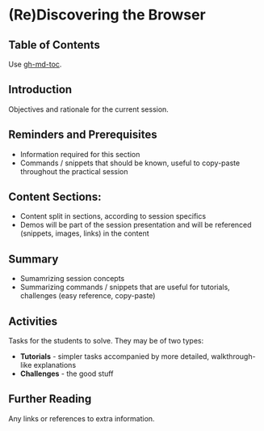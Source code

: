 # (Re)Discovering the Browser

## Table of Contents

Use [gh-md-toc](https://github.com/ekalinin/github-markdown-toc).

## Introduction

Objectives and rationale for the current session.

## Reminders and Prerequisites

- Information required for this section
- Commands / snippets that should be known, useful to copy-paste throughout the
practical session

## Content Sections:

- Content split in sections, according to session specifics
- Demos will be part of the session presentation and will be referenced
(snippets, images, links) in the content

## Summary

- Sumamrizing session concepts
- Summarizing commands / snippets that are useful for tutorials, challenges
(easy reference, copy-paste)

## Activities

Tasks for the students to solve. They may be of two types:
- **Tutorials** - simpler tasks accompanied by more detailed, walkthrough-like
explanations
- **Challenges** - the good stuff

## Further Reading

Any links or references to extra information.
